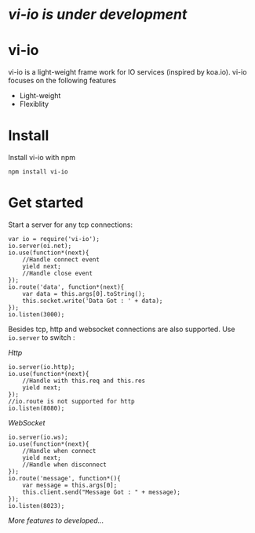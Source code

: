# *vi-io is under development*
# vi-io
vi-io is a light-weight frame work for IO services (inspired by koa.io). vi-io focuses on the following features
* Light-weight
* Flexiblity

# Install
Install vi-io with npm

    npm install vi-io

# Get started
Start a server for any tcp connections:

    var io = require('vi-io');
    io.server(oi.net);
    io.use(function*(next){
        //Handle connect event
        yield next;
        //Handle close event
    });
    io.route('data', function*(next){
        var data = this.args[0].toString();
        this.socket.write('Data Got : ' + data);
    });
    io.listen(3000);

Besides tcp, http and websocket connections are also supported. Use `io.server` to switch :

*Http*

    io.server(io.http); 
    io.use(function*(next){
        //Handle with this.req and this.res
        yield next;
    });
    //io.route is not supported for http
    io.listen(8080);

*WebSocket*

    io.server(io.ws);
    io.use(function*(next){
        //Handle when connect
        yield next;
        //Handle when disconnect
    });
    io.route('message', function*(){
        var message = this.args[0];
        this.client.send("Message Got : " + message);
    });
    io.listen(8023);

*More features to developed...*
